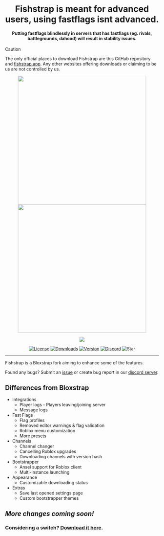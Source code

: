 <h1 align="center">Fishstrap is meant for advanced users, using fastflags isnt advanced.</h1>
<h4 align="center">Putting fastflags blindlessly in servers that has fastflags (eg. rivals, battlegrounds, dahood) will result in stability issues.</h4>

> [!CAUTION]
> The only official places to download Fishstrap are this GitHub repository and [fishstrap.app](https://www.fishstrap.app). Any other websites offering downloads or claiming to be us are not controlled by us.

<p align="center">
    <img src="https://github.com/returnrqt/bloxstrap/raw/main/Images/Bloxstrap-full-dark.png#gh-dark-mode-only" width="420">
    <img src="https://github.com/returnrqt/bloxstrap/raw/main/Images/Bloxstrap-full-light.png#gh-light-mode-only" width="420">
</p>

<p align="center">
    <img src="https://fishstrap.app/img/Showcase.png"/>
<p>

<div align="center">

[![License][shield-repo-license]][repo-license]
[![Downloads][shield-repo-releases]][repo-releases]
[![Version][shield-repo-latest]][repo-latest]
[![Discord][shield-discord-server]][discord-invite]
![Star][shield-repo-stars]

</div>

----

Fishstrap is a Bloxstrap fork aiming to enhance some of the features.

Found any bugs? Submit an [issue](https://github.com/returnrqt/bloxstrap/issues) or create bug report in our [discord server](https://discord.gg/SRs5zb9BJd).

## Differences from Bloxstrap
- Integrations
  - Player logs - Players leaving/joining server
  - Message logs
- Fast Flags
   - Flag profiles
   - Removed editor warnings & flag validation
   - Roblox menu customization
   - More presets
 - Channels
   - Channel changer
   - Cancelling Roblox upgrades
   - Downloading channels with version hash
 - Bootstrapper
   - Ansel support for Roblox client
   - Multi-instance launching
  - Appearance
    - Customizable downloading status
  - Extras
    - Save last opened settings page
    - Custom bootstrapper themes
 
 *More changes coming soon!*
----
### Considering a switch? [Download it here](https://github.com/returnrqt/bloxstrap/releases).

[shield-repo-license]:  https://img.shields.io/github/license/returnrqt/fishstrap?style=flat-square
[shield-repo-releases]: https://img.shields.io/github/downloads/returnrqt/fishstrap/latest/total?color=981bfe&style=flat-square
[shield-repo-stars]: https://img.shields.io/github/stars/returnrqt/fishstrap?color=dd9900&style=flat-square
[shield-repo-license]:  https://img.shields.io/github/license/returnrqt/fishstrap?style=flat-square
[shield-repo-latest]:   https://img.shields.io/github/v/release/returnrqt/fishstrap?color=7a39fb&style=flat-square

[shield-discord-server]: https://img.shields.io/discord/1299397064165429360?logo=discord&logoColor=white&label=discord&color=4d3dff&style=flat-square

[repo-license]:  https://github.com/returnrqt/bloxstrap/blob/main/LICENSE
[repo-actions]:  https://github.com/returnrqt/bloxstrap/actions
[repo-releases]: https://github.com/returnrqt/bloxstrap/releases
[repo-latest]:   https://github.com/returnrqt/bloxstrap/releases/latest

[discord-invite]:  https://discord.gg/xSsamjAU84
